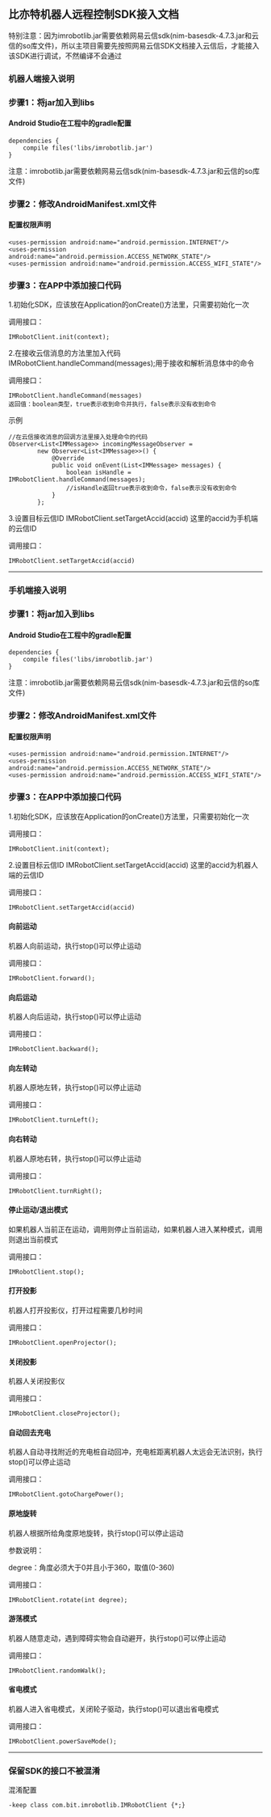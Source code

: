 ## 比亦特机器人远程控制SDK接入文档

特别注意：因为imrobotlib.jar需要依赖网易云信sdk(nim-basesdk-4.7.3.jar和云信的so库文件)，所以主项目需要先按照网易云信SDK文档接入云信后，才能接入该SDK进行调试，不然编译不会通过

### 机器人端接入说明

### 步骤1：将jar加入到libs

#### Android Studio在工程中的gradle配置

    dependencies {
        compile files('libs/imrobotlib.jar')
    }
    
注意：imrobotlib.jar需要依赖网易云信sdk(nim-basesdk-4.7.3.jar和云信的so库文件)

### 步骤2：修改AndroidManifest.xml文件

#### 配置权限声明

	<uses-permission android:name="android.permission.INTERNET"/>
    <uses-permission android:name="android.permission.ACCESS_NETWORK_STATE"/>
    <uses-permission android:name="android.permission.ACCESS_WIFI_STATE"/>

### 步骤3：在APP中添加接口代码

1.初始化SDK，应该放在Application的onCreate()方法里，只需要初始化一次

调用接口：

    IMRobotClient.init(context);
    
2.在接收云信消息的方法里加入代码 IMRobotClient.handleCommand(messages);用于接收和解析消息体中的命令

调用接口：

	IMRobotClient.handleCommand(messages)
	返回值：boolean类型，true表示收到命令并执行，false表示没有收到命令

示例
	
	//在云信接收消息的回调方法里接入处理命令的代码
	Observer<List<IMMessage>> incomingMessageObserver =
            new Observer<List<IMMessage>>() {
                @Override
                public void onEvent(List<IMMessage> messages) {
                    boolean isHandle = IMRobotClient.handleCommand(messages);
                    //isHandle返回true表示收到命令，false表示没有收到命令
                }
            };

3.设置目标云信ID IMRobotClient.setTargetAccid(accid)
这里的accid为手机端的云信ID

调用接口：

	IMRobotClient.setTargetAccid(accid)

---

### 手机端接入说明

### 步骤1：将jar加入到libs

#### Android Studio在工程中的gradle配置

    dependencies {
        compile files('libs/imrobotlib.jar')
    }
    
注意：imrobotlib.jar需要依赖网易云信sdk(nim-basesdk-4.7.3.jar和云信的so库文件)

### 步骤2：修改AndroidManifest.xml文件

#### 配置权限声明

	<uses-permission android:name="android.permission.INTERNET"/>
    <uses-permission android:name="android.permission.ACCESS_NETWORK_STATE"/>
    <uses-permission android:name="android.permission.ACCESS_WIFI_STATE"/>

### 步骤3：在APP中添加接口代码

1.初始化SDK，应该放在Application的onCreate()方法里，只需要初始化一次

调用接口：

    IMRobotClient.init(context);

2.设置目标云信ID IMRobotClient.setTargetAccid(accid)
这里的accid为机器人端的云信ID

调用接口：

	IMRobotClient.setTargetAccid(accid)
	
#### 向前运动

机器人向前运动，执行stop()可以停止运动

调用接口：

    IMRobotClient.forward();

#### 向后运动

机器人向后运动，执行stop()可以停止运动

调用接口：
	
	IMRobotClient.backward();

#### 向左转动

机器人原地左转，执行stop()可以停止运动

调用接口：

	IMRobotClient.turnLeft();
   
#### 向右转动

机器人原地右转，执行stop()可以停止运动

调用接口：

	IMRobotClient.turnRight();
   
#### 停止运动/退出模式

如果机器人当前正在运动，调用则停止当前运动，如果机器人进入某种模式，调用则退出当前模式

调用接口：

	IMRobotClient.stop();
	   
#### 打开投影

机器人打开投影仪，打开过程需要几秒时间

调用接口：

	IMRobotClient.openProjector();
   
#### 关闭投影

机器人关闭投影仪

调用接口：

	IMRobotClient.closeProjector();

#### 自动回去充电

机器人自动寻找附近的充电桩自动回冲，充电桩距离机器人太远会无法识别，执行stop()可以停止运动

调用接口：

	IMRobotClient.gotoChargePower();
	
#### 原地旋转

机器人根据所给角度原地旋转，执行stop()可以停止运动

参数说明：

degree：角度必须大于0并且小于360，取值(0-360)

调用接口：

	IMRobotClient.rotate(int degree);
	
#### 游荡模式

机器人随意走动，遇到障碍实物会自动避开，执行stop()可以停止运动

调用接口：

	IMRobotClient.randomWalk();
	
#### 省电模式

机器人进入省电模式，关闭轮子驱动，执行stop()可以退出省电模式

调用接口：

	IMRobotClient.powerSaveMode();
	
---
	
### 保留SDK的接口不被混淆

混淆配置

	-keep class com.bit.imrobotlib.IMRobotClient {*;}